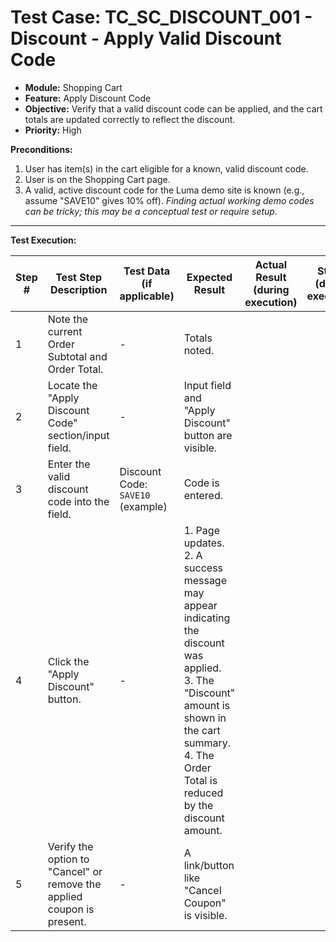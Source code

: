 # Test Case: TC_SC_DISCOUNT_001 - Discount - Apply Valid Discount Code

* **Module:** Shopping Cart
* **Feature:** Apply Discount Code
* **Objective:** Verify that a valid discount code can be applied, and the cart totals are updated correctly to reflect the discount.
* **Priority:** High

**Preconditions:**
1.  User has item(s) in the cart eligible for a known, valid discount code.
2.  User is on the Shopping Cart page.
3.  A valid, active discount code for the Luma demo site is known (e.g., assume "SAVE10" gives 10% off). *Finding actual working demo codes can be tricky; this may be a conceptual test or require setup.*

---
**Test Execution:**

| Step # | Test Step Description                                                                 | Test Data (if applicable)                     | Expected Result                                                                                                                               | Actual Result (during execution) | Status (during execution) | Notes (during execution) |
|--------|---------------------------------------------------------------------------------------|-----------------------------------------------|-----------------------------------------------------------------------------------------------------------------------------------------------|----------------------------------|---------------------------|--------------------------|
| 1      | Note the current Order Subtotal and Order Total.                                      | -                                             | Totals noted.                                                                                                                                 |                                  |                           |                          |
| 2      | Locate the "Apply Discount Code" section/input field.                                 | -                                             | Input field and "Apply Discount" button are visible.                                                                                          |                                  |                           |                          |
| 3      | Enter the valid discount code into the field.                                         | Discount Code: `SAVE10` (example)             | Code is entered.                                                                                                                              |                                  |                           |                          |
| 4      | Click the "Apply Discount" button.                                                    | -                                             | 1. Page updates. <br> 2. A success message may appear indicating the discount was applied. <br> 3. The "Discount" amount is shown in the cart summary. <br> 4. The Order Total is reduced by the discount amount. |                                  |                           |                          |
| 5      | Verify the option to "Cancel" or remove the applied coupon is present.                | -                                             | A link/button like "Cancel Coupon" is visible.                                                                                                |                                  |                           |                          |
